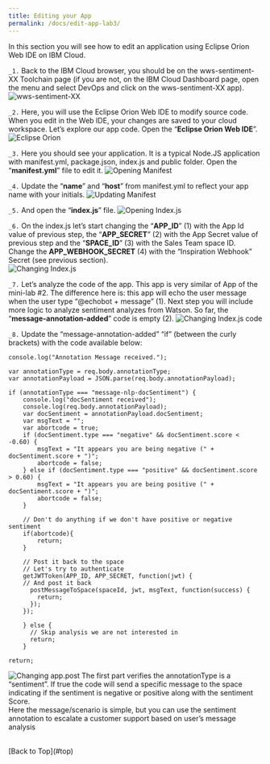 ```yaml
---
title: Editing your App
permalink: /docs/edit-app-lab3/
---
```


<a name="top"/>

In this section you will see how to edit an application using Eclipse Orion Web IDE on IBM Cloud.

`_1.` Back to the IBM Cloud browser, you should be on the wws-sentiment-XX Toolchain page (if you are not, on the IBM Cloud Dashboard page, open the menu and select DevOps and click on the wws-sentiment-XX app).
![wws-sentiment-XX](../images/lab3/wws-sentiment-XX.png)

`_2.` Here, you will use the Eclipse Orion Web IDE to modify source code. When you edit in the Web IDE, your changes are saved to your cloud workspace. Let’s explore our app code. Open the “**Eclipse Orion Web IDE**”.
![Eclipse Orion](../images/lab3/eclipse-orion.png)

`_3.` Here you should see your application. It is a typical Node.JS application with manifest.yml, package.json, index.js and public folder. Open the “**manifest.yml**” file to edit it.
![Opening Manifest](../images/lab3/manifest-yml.png)

`_4.` Update the “**name**” and “**host**” from manifest.yml to reflect your app name with your initials.
![Updating Manifest](../images/lab3/update-manifest.png)

`_5.` And open the “**index.js**” file.
![Opening Index.js](../images/lab3/indexjs.png)

`_6.` On the index.js let’s start changing the “**APP_ID**” (1) with the App Id value of previous step,  the “**APP_SECRET**” (2) with the App Secret value of previous step and the “**SPACE_ID**” (3) with the Sales Team space ID. Change the **APP_WEBHOOK_SECRET** (4) with the “Inspiration Webhook” Secret (see previous section).  
![Changing Index.js](../images/lab3/changing-index.png)

`_7.` Let’s analyze the code of the app. This app is very similar of App of the mini-lab #2. The difference here is: this app will echo the user message when the user type “@echobot + message” (1). Next step you will include more logic to analyze sentiment analyzes from Watson.  So far, the “**message-annotation-added**” code is empty (2).
![Changing Index.js code](../images/lab3/indexjs-code.png)

`_8.` Update the “message-annotation-added” “if” (between the curly brackets) with the code available below:
```
console.log("Annotation Message received.");

var annotationType = req.body.annotationType;
var annotationPayload = JSON.parse(req.body.annotationPayload);

if (annotationType === "message-nlp-docSentiment") {
    console.log("docSentiment received");
    console.log(req.body.annotationPayload);
    var docSentiment = annotationPayload.docSentiment;
    var msgText = "";
    var abortcode = true;
    if (docSentiment.type === "negative" && docSentiment.score < -0.60) {
        msgText = "It appears you are being negative (" + docSentiment.score + ")";
        abortcode = false;
    } else if (docSentiment.type === "positive" && docSentiment.score > 0.60) {
        msgText = "It appears you are being positive (" + docSentiment.score + ")";
        abortcode = false;
    }

    // Don't do anything if we don't have positive or negative sentiment
    if(abortcode){
        return;
    }

    // Post it back to the space
    // Let's try to authenticate
    getJWTToken(APP_ID, APP_SECRET, function(jwt) {
    // And post it back
      postMessageToSpace(spaceId, jwt, msgText, function(success) {
        return;
      });
    });

    } else {
      // Skip analysis we are not interested in
      return;
    }

return;
```  
![Changing app.post](../images/lab3/msg-annotation.png)
The first part verifies the annotationType is a “sentiment”. If true the code will send a specific message to the space indicating if the sentiment is negative or positive along with the sentiment Score.
<br/>
Here the message/scenario is simple, but you can use the sentiment annotation to escalate a customer support based on user’s message analysis


<br/>
[Back to Top](#top)  
